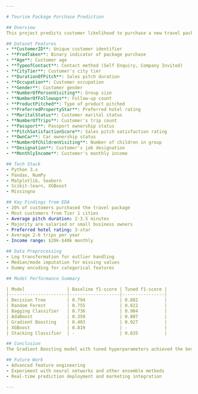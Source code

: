 ```yaml
---

# Tourism Package Purchase Prediction

## Overview
This project predicts customer likelihood to purchase a new travel package using machine learning. We analyze various customer attributes from the `Tourism.xlsx` dataset to build and evaluate predictive models.

## Dataset Features
- **CustomerID**: Unique customer identifier
- **ProdTaken**: Binary indicator of package purchase
- **Age**: Customer age
- **TypeofContact**: Contact method (Self Enquiry, Company Invited)
- **CityTier**: Customer's city tier
- **DurationOfPitch**: Sales pitch duration
- **Occupation**: Customer occupation
- **Gender**: Customer gender
- **NumberOfPersonVisiting**: Group size
- **NumberOfFollowups**: Follow-up count
- **ProductPitched**: Type of product pitched
- **PreferredPropertyStar**: Preferred hotel rating
- **MaritalStatus**: Customer marital status
- **NumberOfTrips**: Customer's trip count
- **Passport**: Passport ownership status
- **PitchSatisfactionScore**: Sales pitch satisfaction rating
- **OwnCar**: Car ownership status
- **NumberOfChildrenVisiting**: Number of children in group
- **Designation**: Customer's job designation
- **MonthlyIncome**: Customer's monthly income

## Tech Stack
- Python 3.x
- Pandas, NumPy
- Matplotlib, Seaborn
- Scikit-learn, XGBoost
- Missingno

## Key Findings from EDA
- 20% of customers purchased the travel package
- Most customers from Tier 1 cities
- Average pitch duration: 2-3.5 minutes
- Majority are salaried or small business owners
- Preferred hotel rating: 3-star
- Average 2-6 trips per year
- Income range: $20k-$40k monthly

## Data Preprocessing
- Log transformation for outlier handling
- Median/mode imputation for missing values
- Dummy encoding for categorical features

## Model Performance Summary

| Model                | Baseline f1-score | Tuned f1-score |
|----------------------|-------------------|----------------|
| Decision Tree        | 0.794             | 0.882          |
| Random Forest        | 0.755             | 0.822          |
| Bagging Classifier   | 0.736             | 0.904          |
| AdaBoost             | 0.359             | 0.807          |
| Gradient Boosting    | 0.403             | 0.927          |
| XGBoost              | 0.819             | -              |
| Stacking Classifier  | -                 | 0.835          |

## Conclusion
The Gradient Boosting model with tuned hyperparameters achieved the best performance, with a weighted f1-score of 0.927 on the test set.

## Future Work
- Advanced feature engineering
- Experiment with neural networks and other ensemble methods
- Real-time prediction deployment and marketing integration

---
```

